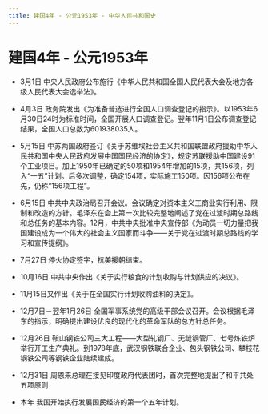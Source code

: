 ```yaml
---
title: 建国4年 - 公元1953年 - 中华人民共和国史
---
```


# 建国4年 - 公元1953年

+ 3月1日 中央人民政府公布施行《中华人民共和国全国人民代表大会及地方各级人民代表大会选举法》。

+ 4月3日 政务院发出《为准备普选进行全国人口调查登记的指示》。以1953年6月30日24时为标准时间，全国开展人口调查登记。翌年11月1日公布调查登记结果，全国人口总数为601938035人。

+ 5月15日 中苏两国政府签订《关于苏维埃社会主义共和国联盟政府援助中华人民共和国中央人民政府发展中国国民经济的协定》，规定苏联援助中国建设91个工业项目。加上1950年已确定的50项和1954年增加的15项，共156项，列入“一五”计划。后多次调整，确定154项，实际施工150项。因156项公布在先，仍称“156项工程”。

+ 6月15日 中共中央政治局召开会议。会议确定对资本主义工商业实行利用、限制和改造的方针。毛泽东在会上第一次比较完整地阐述了党在过渡时期总路线和总任务的基本内容。12月，中共中央批准中央宣传部《为动员一切力量把我国建设成为一个伟大的社会主义国家而斗争——关于党在过渡时期总路线的学习和宣传提纲》。

+ 7月27日 停火协定签字，抗美援朝结束。

+ 10月16日 中共中央作出《关于实行粮食的计划收购与计划供应的决议》。

+ 11月15日又作出《关于在全国实行计划收购油料的决定》。

+ 12月7日－翌年1月26日 全国军事系统党的高级干部会议召开。会议根据毛泽东的指示，明确提出建设优良的现代化的革命军队的总方针总任务。

+ 12月26日 鞍山钢铁公司三大工程——大型轧钢厂、无缝钢管厂、七号炼铁炉举行开工生产典礼。到1978年底，武汉钢铁联合企业、包头钢铁公司、攀枝花钢铁公司等钢铁企业陆续建成。

+ 12月31日 周恩来总理在接见印度政府代表团时，首次完整地提出了和平共处五项原则

+ 本年 我国开始执行发展国民经济的第一个五年计划。